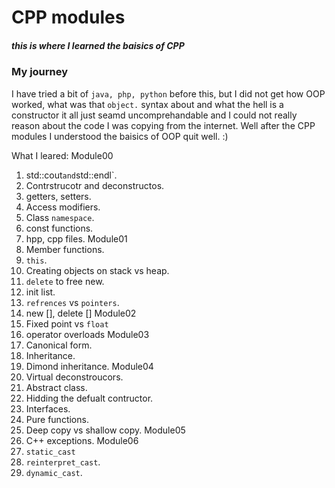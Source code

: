 # CPP modules

##### this is where I learned the baisics of CPP

### My journey

I have tried a bit of `java, php, python` before this, but I did not get how OOP worked, what was that `object.` syntax about and what the hell is a constructor it all just seamd uncomprehandable and I could not really reason about the code I was copying from the internet. Well after the CPP modules I understood the baisics of OOP quit well. :)

What I leared:
Module00
1. std::cout` and `std::endl`.
2. Contrstrucotr and deconstructos.
3. getters, setters.
4. Access modifiers.
5. Class `namespace`.
6. const functions.
7. hpp, cpp files.
Module01
1. Member functions.
2. `this`.
3. Creating objects on stack vs heap.
4. `delete` to free new.
5. init list.
6. `refrences` vs `pointers`.
7. new [], delete []
Module02
1. Fixed point vs `float`
2. operator overloads
Module03
1. Canonical form.
2. Inheritance.
3. Dimond inheritance.
Module04
1. Virtual deconstroucors.
2. Abstract class.
3. Hidding the defualt contructor.
4. Interfaces.
5. Pure functions.
6. Deep copy vs shallow copy.
Module05
1. C++ exceptions.
Module06
1. `static_cast`
2. `reinterpret_cast`.
3. `dynamic_cast`.
